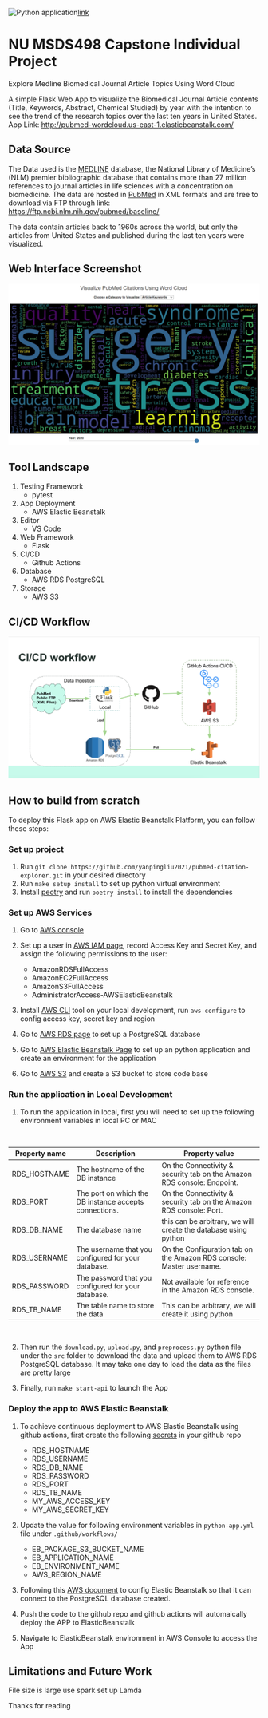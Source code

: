 
![Python application](https://github.com/yanpingliu2021/pubmed-citation-explorer/actions/workflows/python-app.yml/badge.svg)[link](<https://github.com/yanpingliu2021/pubmed-citation-explorer/actions/workflows/python-app.yml>)

# NU MSDS498 Capstone Individual Project

Explore Medline Biomedical Journal Article Topics Using Word Cloud

A simple Flask Web App to visualize the Biomedical Journal Article contents (Title, Keywords, Abstract, Chemical Studied) by year with the intention to see the trend of the research topics over the last ten years in United States.
App Link: <http://pubmed-wordcloud.us-east-1.elasticbeanstalk.com/>
</br>

## Data Source

The Data used is the [MEDLINE](<https://www.nlm.nih.gov/medline/medline_overview.html>) database, the National Library of Medicine’s (NLM) premier bibliographic database that contains more than 27 million references to journal articles in life sciences with a concentration on biomedicine. The data are hosted in [PubMed](<https://pubmed.ncbi.nlm.nih.gov/>) in XML formats and are free to download via FTP through link: <https://ftp.ncbi.nlm.nih.gov/pubmed/baseline/>

The data contain articles back to 1960s across the world, but only the articles from United States and published during the last ten years were visualized.
</br>

## Web Interface Screenshot

![alt text](https://github.com/yanpingliu2021/pubmed-citation-explorer/blob/master/app-interface.PNG?raw=true)
</br>

## Tool Landscape

1. Testing Framework
   * pytest
2. App Deployment
   * AWS Elastic Beanstalk
3. Editor
   * VS Code
4. Web Framework
   * Flask
5. CI/CD
   * Github Actions
6. Database
   * AWS RDS PostgreSQL
7. Storage
   * AWS S3

## CI/CD Workflow

![alt text](https://github.com/yanpingliu2021/pubmed-citation-explorer/blob/master/Workflow.png?raw=true)
</br>

## How to build from scratch

To deploy this Flask app on AWS Elastic Beanstalk Platform, you can follow these steps:

### Set up project

1. Run ```git clone https://github.com/yanpingliu2021/pubmed-citation-explorer.git``` in your desired directory </br>
2. Run ```make setup install``` to set up python virtual environment</br>
3. Install [peotry](https://python-poetry.org/docs/#installation) and run ```poetry install``` to install the dependencies</br>

### Set up AWS Services

1. Go to [AWS console](https://console.aws.amazon.com/) </br>
2. Set up a user in [AWS IAM page](https://console.aws.amazon.com/iam), record Access Key and Secret Key, and assign the following permissions to the user:  </br>

   * AmazonRDSFullAccess
   * AmazonEC2FullAccess
   * AmazonS3FullAccess
   * AdministratorAccess-AWSElasticBeanstalk

3. Install [AWS CLI](https://docs.aws.amazon.com/cli/latest/userguide/install-cliv2.html) tool on your local development, run ```aws configure``` to config access key, secret key and region </br>
4. Go to [AWS RDS page](https://console.aws.amazon.com/rds) to set up a PostgreSQL database</br>
5. Go to [AWS Elastic Beanstalk Page](https://console.aws.amazon.com/elasticbeanstalk) to set up an python application and create an environment for the application</br>
6. Go to [AWS S3](https://s3.console.aws.amazon.com/s3) and create a S3 bucket to store code base

### Run the application in Local Development

1. To run the application in local, first you will need to set up the following environment variables in local PC or MAC
</br>

Property name|Description|Property value
-------------|-----------|--------------
RDS_HOSTNAME|The hostname of the DB instance|On the Connectivity & security tab on the Amazon RDS console: Endpoint.
RDS_PORT|The port on which the DB instance accepts connections.|On the Connectivity & security tab on the Amazon RDS console: Port.
RDS_DB_NAME|The database name|this can be arbitrary, we will create the database using python
RDS_USERNAME|The username that you configured for your database.|On the Configuration tab on the Amazon RDS console: Master username.
RDS_PASSWORD|The password that you configured for your database.|Not available for reference in the Amazon RDS console.
RDS_TB_NAME|The table name to store the data|This can be arbitrary, we will create it using python

</br>

2. Then run the ```download.py```, ```upload.py```, and ```preprocess.py``` python file under the ```src``` folder to download the data and upload them to AWS RDS PostgreSQL database. It may take one day to load the data as the files are pretty large

3. Finally, run ```make start-api``` to launch the App

### Deploy the app to AWS Elastic Beanstalk

1. To achieve continuous deployment to AWS Elastic Beanstalk using github actions,
first create the following [secrets](https://docs.github.com/en/actions/reference/encrypted-secrets) in your github repo

   * RDS_HOSTNAME
   * RDS_USERNAME
   * RDS_DB_NAME
   * RDS_PASSWORD
   * RDS_PORT
   * RDS_TB_NAME
   * MY_AWS_ACCESS_KEY
   * MY_AWS_SECRET_KEY

2. Update the value for following environment variables in ```python-app.yml``` file under ```.github/workflows/```

   * EB_PACKAGE_S3_BUCKET_NAME
   * EB_APPLICATION_NAME
   * EB_ENVIRONMENT_NAME
   * AWS_REGION_NAME

3. Following this [AWS document](https://docs.aws.amazon.com/elasticbeanstalk/latest/dg/rds-external-defaultvpc.html) to config Elastic Beanstalk so that it can connect to the PostgreSQL database created.

4. Push the code to the github repo and github actions will automaically deploy the APP to ElasticBeanstalk

5. Navigate to ElasticBeanstalk environment in AWS Console to access the App

## Limitations and Future Work

File size is large
use spark
set up Lamda

Thanks for reading
